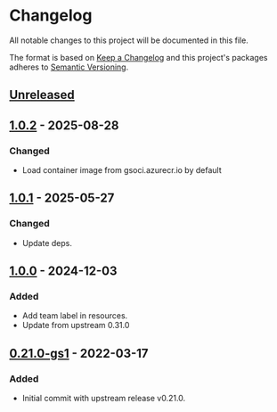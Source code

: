 # Changelog

All notable changes to this project will be documented in this file.

The format is based on [Keep a Changelog](http://keepachangelog.com/en/1.0.0/)
and this project's packages adheres to [Semantic Versioning](http://semver.org/spec/v2.0.0.html).

## [Unreleased]

## [1.0.2] - 2025-08-28

### Changed

- Load container image from gsoci.azurecr.io by default

## [1.0.1] - 2025-05-27

### Changed

- Update deps.

## [1.0.0] - 2024-12-03

### Added

- Add team label in resources.
- Update from upstream 0.31.0

## [0.21.0-gs1] - 2022-03-17

### Added

- Initial commit with upstream release v0.21.0.

[Unreleased]: https://github.com/giantswarm/descheduler-app/compare/v1.0.2...HEAD
[1.0.2]: https://github.com/giantswarm/descheduler-app/compare/v1.0.1...v1.0.2
[1.0.1]: https://github.com/giantswarm/descheduler-app/compare/v1.0.0...v1.0.1
[1.0.0]: https://github.com/giantswarm/descheduler-app/compare/v0.21.0-gs1...v1.0.0
[0.21.0-gs1]: https://github.com/giantswarm/descheduler-app/compare/v0.0.0...v0.21.0-gs1
